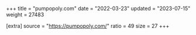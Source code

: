 +++
title = "pumpopoly.com"
date = "2022-03-23"
updated = "2023-07-15"
weight = 27483

[extra]
source = "https://pumpopoly.com/"
ratio = 49
size = 27
+++
